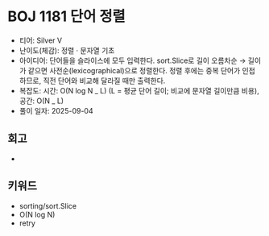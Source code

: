 # BOJ 1181 단어 정렬

- 티어: Silver V
- 난이도(체감): 정렬 · 문자열 기초
- 아이디어: 단어들을 슬라이스에 모두 입력한다. sort.Slice로 길이 오름차순 → 길이가 같으면 사전순(lexicographical)으로 정렬한다. 정렬 후에는 중복 단어가 인접하므로, 직전 단어와 비교해 달라질 때만 출력한다.
- 복잡도: 시간: O(N log N _ L) (L = 평균 단어 길이; 비교에 문자열 길이만큼 비용), 공간: O(N _ L)
- 풀이 일자: 2025-09-04

## 회고

-

## 키워드

- sorting/sort.Slice
- O(N log N)
- retry
